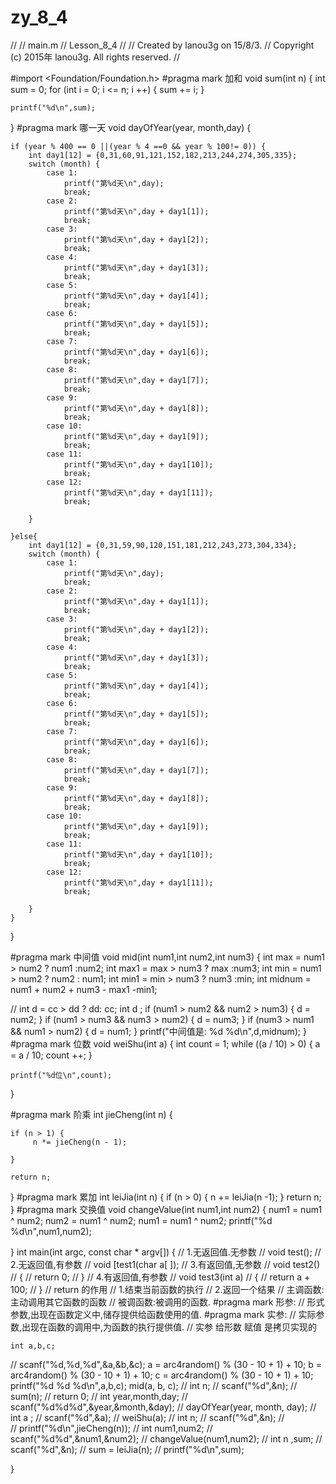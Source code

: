 # zy_8_4
//
//  main.m
//  Lesson_8_4
//
//  Created by lanou3g on 15/8/3.
//  Copyright (c) 2015年 lanou3g. All rights reserved.
//

#import <Foundation/Foundation.h>
#pragma mark 加和
void sum(int n)
{
    int sum = 0;
    for (int i = 0; i <= n; i ++) {
        sum += i;
    }

    printf("%d\n",sum);
}
#pragma mark 哪一天
void dayOfYear(year, month,day)
{
    
    if (year % 400 == 0 ||(year % 4 ==0 && year % 100!= 0)) {
        int day1[12] = {0,31,60,91,121,152,182,213,244,274,305,335};
        switch (month) {
            case 1:
                printf("第%d天\n",day);
                break;
            case 2:
                printf("第%d天\n",day + day1[1]);
                break;
            case 3:
                printf("第%d天\n",day + day1[2]);
                break;
            case 4:
                printf("第%d天\n",day + day1[3]);
                break;
            case 5:
                printf("第%d天\n",day + day1[4]);
                break;
            case 6:
                printf("第%d天\n",day + day1[5]);
                break;
            case 7:
                printf("第%d天\n",day + day1[6]);
                break;
            case 8:
                printf("第%d天\n",day + day1[7]);
                break;
            case 9:
                printf("第%d天\n",day + day1[8]);
                break;
            case 10:
                printf("第%d天\n",day + day1[9]);
                break;
            case 11:
                printf("第%d天\n",day + day1[10]);
                break;
            case 12:
                printf("第%d天\n",day + day1[11]);
                break;
            
        }
        
    }else{
        int day1[12] = {0,31,59,90,120,151,181,212,243,273,304,334};
        switch (month) {
            case 1:
                printf("第%d天\n",day);
                break;
            case 2:
                printf("第%d天\n",day + day1[1]);
                break;
            case 3:
                printf("第%d天\n",day + day1[2]);
                break;
            case 4:
                printf("第%d天\n",day + day1[3]);
                break;
            case 5:
                printf("第%d天\n",day + day1[4]);
                break;
            case 6:
                printf("第%d天\n",day + day1[5]);
                break;
            case 7:
                printf("第%d天\n",day + day1[6]);
                break;
            case 8:
                printf("第%d天\n",day + day1[7]);
                break;
            case 9:
                printf("第%d天\n",day + day1[8]);
                break;
            case 10:
                printf("第%d天\n",day + day1[9]);
                break;
            case 11:
                printf("第%d天\n",day + day1[10]);
                break;
            case 12:
                printf("第%d天\n",day + day1[11]);
                break;
                
        }
    }
    

}

#pragma mark 中间值
void mid(int num1,int num2,int num3)
{
     int max = num1 > num2 ? num1 :num2;
     int max1 = max > num3 ? max :num3;
     int min = num1 > num2 ? num2 : num1;
     int min1 = min > num3 ? num3 :min;
     int midnum = num1 + num2 + num3 - max1 -min1;
    
//    int  d = cc > dd ? dd: cc;
    int d ;
    if (num1 > num2 && num2 > num3) {
        d = num2;
    }
    if (num1 > num3 && num3 > num2) {
        d = num3;
    }
    if (num3 > num1 && num1 > num2) {
        d = num1;
    }
    printf("中间值是: %d %d\n",d,midnum);
}
#pragma mark 位数
void weiShu(int a)
{
    int count = 1;
    while ((a / 10) > 0)
    {
        a = a / 10;
        count ++;
    }

    printf("%d位\n",count);

}

#pragma mark 阶乘
int jieCheng(int n)
{
    
    if (n > 1) {
         n *= jieCheng(n - 1);
       
    }
    
    return n;
}
#pragma mark 累加
int leiJia(int n)
{
    if (n > 0) {
        n += leiJia(n -1);
    }
    return n;
}
#pragma mark 交换值
void changeValue(int num1,int num2)
{
    num1 = num1 ^ num2;
    num2 = num1 ^ num2;
    num1 = num1 ^ num2;
    printf("%d %d\n",num1,num2);


}
int main(int argc, const char * argv[]) {
//    1.无返回值.无参数
//    void test();
//    2.无返回值,有参数
//    void [test1(char a[ ]);
//    3.有返回值,无参数
//     void test2()
//    {
//        return 0;
//    }
//    4.有返回值,有参数
//     void test3(int a)
//    {
//        return a + 100;
//    }
//     return 的作用
//    1.结束当前函数的执行
//    2.返回一个结果
//    主调函数:主动调用其它函数的函数
//    被调函数:被调用的函数.
#pragma mark   形参:
//    形式参数,出现在函数定义中,储存提供给函数使用的值.
#pragma mark   实参:
//    实际参数,出现在函数的调用中,为函数的执行提供值.
//     实参 给形数 赋值 是拷贝实现的
    
    
    
    
    
    
    int a,b,c;
   // scanf("%d,%d,%d",&a,&b,&c);
        a = arc4random() % (30 - 10 + 1) + 10;
        b = arc4random() % (30 - 10 + 1) + 10;
        c = arc4random() % (30 - 10 + 1) + 10;
    printf("%d  %d  %d\n",a,b,c);
   mid(a, b, c);
//    int n;
//    scanf("%d",&n);
//    sum(n);
//    return 0;
//    int year,month,day;
//    scanf("%d%d%d",&year,&month,&day);
//    dayOfYear(year, month, day);
//    int a ;
//    scanf("%d",&a);
//    weiShu(a);
//    int n;
//    scanf("%d",&n);
//    
//    printf("%d\n",jieCheng(n));
//    int num1,num2;
//    scanf("%d%d",&num1,&num2);
//    changeValue(num1,num2);
//    int n ,sum;
//    scanf("%d",&n);
//    sum = leiJia(n);
//    printf("%d\n",sum);
    
}
